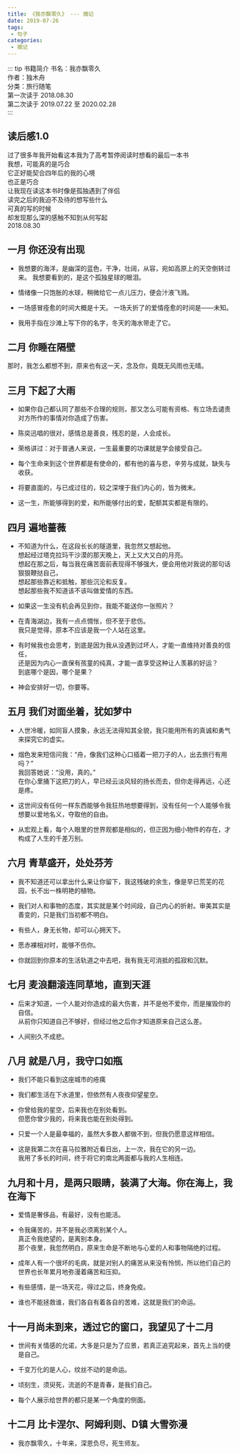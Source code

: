 ```yaml
---
title: 《我亦飘零久》 --- 摘记
date: 2019-07-26
tags: 
 - 句子
categories:
 - 摘记
---
```


::: tip 书籍简介
书名：我亦飘零久  
作者：独木舟  
分类：旅行随笔  
第一次读于 2018.08.30  
第二次读于 2019.07.22 至 2020.02.28  
:::

## 读后感1.0
过了很多年我开始看这本我为了高考暂停阅读时想看的最后一本书  
我想，可能真的是巧合  
它正好能契合四年后的我的心境  
也正是巧合  
让我现在读这本书时像是孤独遇到了伴侣  
读完之后的我迫不及待的想写些什么  
可真的写的时候  
却发现那么深的感触不知到从何写起  
2018.08.30  


## 一月 你还没有出现

- 我想要的海洋，是幽深的蓝色，干净，壮阔，从容，宛如高原上的天空倒转过来。
  我想要看到的，是这个孤独星球的眼泪。
- 情绪像一只饱胀的水球，稍微给它一点儿压力，便会汁液飞溅。

- 一场感冒痊愈的时间大概是十天。
  一场夭折了的爱情痊愈的时间是——未知。
- 我用手指在沙滩上写下你的名字，冬天的海水带走了它。


## 二月 你睡在隔壁

那时，我怎么都想不到，原来也有这一天，念及你，竟既无风雨也无晴。

## 三月 下起了大雨

- 如果你自己都认同了那些不合理的规则，那又怎么可能有资格、有立场去谴责对方所作的事情对你造成了伤害。

- 陈奕迅唱的很对，感情总是善良，残忍的是，人会成长。

- 荣格讲过：对于普通人来说，一生最重要的功课就是学会接受自己。

- 每个生命来到这个世界都是有使命的，都有他的喜与悲，辛劳与成就，缺失与收获。

- 将要直面的，与已成过往的，较之深埋于我们内心的，皆为微末。

- 这一生，所能够得到的爱，和所能够付出的爱，配额其实都是有限的。


## 四月 遍地蔷薇

- 不知道为什么，在这段长长的隧道里，我忽然又想起他。  
  想起经过塔克拉玛干沙漠的那天晚上，天上又大又白的月亮。  
  想起在那之后，每当我在痛苦面前表现得不够强大，便会用他对我说的那句话狠狠鞭挞自己，  
  想起那些靠近和抵触，那些沉沦和反复。  
  想起那些我不知道该不该叫做爱情的东西。  

- 如果这一生没有机会再见到你，我能不能送你一张照片？  

- 在青海湖边，我有一点点惆怅，但不至于悲伤。  
  我只是觉得，原本不应该是我一个人站在这里。  

- 有时候我也会思考，到底是因为我从没遇到过坏人，才能一直维持对善良的信任，  
  还是因为内心一直保有孩童的纯真，才能一直享受这种让人羡慕的好运？  
  到底哪个是因，哪个是果？  
  
- 神会安排好一切，你要等。

## 五月 我们对面坐着，犹如梦中

- 人世冷暖，如同盲人摸象，永远无法得知其全貌，我只能用所有的真诚和勇气来探究它的虚实。

- 烟色发来短信问我：“舟，像我们这种心口插着一把刀子的人，出去旅行有用吗？”  
  我回答她说：“没用，真的。”  
  在你心里捅下这把刀的人，早已经云淡风轻的扬长而去，但你走得再远，心还是疼。

- 这世间没有任何一样东西能够令我狂热地想要得到，没有任何一个人能够令我想要以爱地名义，夺取他的自由。

- 从宏观上看，每个人眼里的世界观都是相似的，但正因为细小物件的存在，才构成了人生的千差万别。

## 六月 青草盛开，处处芬芳

- 我不知道还可以拿出什么来让你留下，我这残破的余生，像是早已荒芜的花园，长不出一株明艳的植物。

- 我们对人和事物的态度，其实就是某个时间段，自己内心的折射。审美其实是善变的，只是我们当初都不明白。

- 有些人，身无长物，却可以心拥天下。

- 愿赤裸相对时，能够不伤你。

- 你就回到你原本的生活轨道之中去吧，我有我无可消抵的孤寂和沉默。

## 七月 麦浪翻滚连同草地，直到天涯

- 后来才知道，一个人能对你造成的最大伤害，并不是他不爱你，而是摧毁你的自信。  
  从前你只知道自己不够好，但经过他之后你才知道原来自己这么差。

- 人间别久不成悲。

## 八月 就是八月，我守口如瓶

- 我们不能只看到这座城市的疮痍

- 我们都生活在下水道里，但依然有人夜夜仰望星空。

- 你曾给我的星空，后来我也在别处看到。  
  但愿你曾少我的，将来我也能在别处得到。

- 只爱一个人是最幸福的，虽然大多数人都做不到，但我仍愿意这样相信。

- 这是我第二次在喜马拉雅附近看日出，上一次，我在它的另一边。  
  我用了多长的时间，终于将它的南北两面都与我的人生相连。

## 九月和十月，是两只眼睛，装满了大海。你在海上，我在海下

- 爱情是奢侈品，有最好，没有也能活。

- 令我痛苦的，并不是我必须离别某个人。  
  真正令我绝望的，是离别本身。  
  那个夜里，我忽然明白，原来生命是不断地与心爱的人和事物隔绝的过程。

- 成年人有一个很坏的毛病，就是对别人的痛苦从来没有怜悯，所以他们自己的世界也长年累月地弥漫着痛苦和压抑。

- 有些感情，是一场天花，得过之后，终身免疫。

- 谁也不能拯救谁，我们各自有着各自的苦难，这就是我们的命运。

## 十一月尚未到来，透过它的窗口，我望见了十二月

- 世间有关情感的允诺，大多是只是为了应景，若真正追究起来，首先上当的便是自己。

- 千变万化的是人心，纹丝不动的是命运。

- 顷刻生，须臾死，流逝的不是青春，是我们自己。

- 每个人展示给世界的都只是某一个角度的侧面。

## 十二月 比卡涅尔、阿姆利则、D镇 大雪弥漫

- 我亦飘零久，十年来，深恩负尽，死生师友。